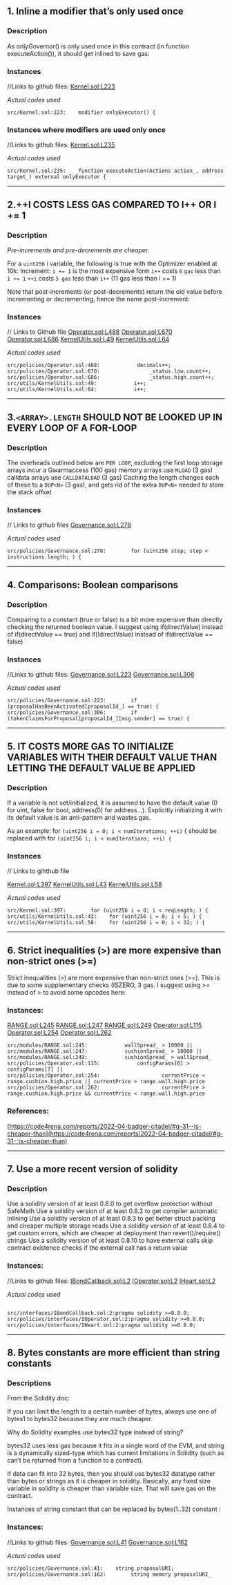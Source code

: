 
## 1. Inline a modifier that’s only used once
### Description
As onlyGovernor() is only used once in this contract (in function executeAction()), it should get inlined to save gas:

### Instances
//Links to github files:
[Kernel.sol:L223](https://github.com/code-423n4/2022-08-olympus/blob/main/src/Kernel.sol#L223)



*Actual codes used*


```
src/Kernel.sol:223:    modifier onlyExecutor() {
```

### Instances where modifiers are used only once
//Links to github files:
[Kernel.sol:L235](https://github.com/code-423n4/2022-08-olympus/blob/main/src/Kernel.sol#L235)


*Actual codes used*
```
src/Kernel.sol:235:    function executeAction(Actions action_, address target_) external onlyExecutor {
```
----

## 2.++I COSTS LESS GAS COMPARED TO I++ OR I += 1
### Description
*Pre-increments and pre-decrements are cheaper.*

For a `uint256` i variable, the following is true with the Optimizer enabled at 10k:
Increment:
`i += 1` is the most expensive form
`i++` costs `6` `gas` less than `i += 1`
`++i` costs `5 gas` less than `i++` (11 gas less than i += 1)

Note that post-increments (or post-decrements) return the old value before incrementing or decrementing, hence the name post-increment:
### Instances
// Links to Github file
[Operator.sol:L488](https://github.com/code-423n4/2022-08-olympus/blob/main/src/policies/Operator.sol#L488)
[Operator.sol:L670](https://github.com/code-423n4/2022-08-olympus/blob/main/src/policies/Operator.sol#L670)
[Operator.sol:L686](https://github.com/code-423n4/2022-08-olympus/blob/main/src/policies/Operator.sol#L686)
[KernelUtils.sol:L49](https://github.com/code-423n4/2022-08-olympus/blob/main/src/utils/KernelUtils.sol#L49)
[KernelUtils.sol:L64](https://github.com/code-423n4/2022-08-olympus/blob/main/src/utils/KernelUtils.sol#L64)


*Actual codes used*
```
src/policies/Operator.sol:488:            decimals++;
src/policies/Operator.sol:670:                _status.low.count++;
src/policies/Operator.sol:686:                _status.high.count++;
src/utils/KernelUtils.sol:49:            i++;
src/utils/KernelUtils.sol:64:            i++;
```

----
## 3.`<ARRAY>.LENGTH` SHOULD NOT BE LOOKED UP IN EVERY LOOP OF A FOR-LOOP
### Description
The overheads outlined below are `PER LOOP`, excluding the first loop
storage arrays incur a Gwarmaccess (100 gas) memory arrays use `MLOAD` (3 gas)
calldata arrays use `CALLDATALOAD` (3 gas) Caching the length changes each of these to a `DUP<N>` (3 gas), and gets rid of the extra `DUP<N>` needed to store the stack offset
### Instances
// Links to github files
[Governance.sol:L278](https://github.com/code-423n4/2022-08-olympus/blob/main/src/policies/Governance.sol#L278)


*Actual codes used*
```
src/policies/Governance.sol:278:        for (uint256 step; step < instructions.length; ) {
```

----
## 4. Comparisons: Boolean comparisons
### Description
Comparing to a constant (true or false) is a bit more expensive than directly checking the returned boolean value.
I suggest using if(directValue) instead of if(directValue == true) and if(!directValue) instead of if(directValue == false)

### Instances
//Links to github files:
[Governance.sol:L223](https://github.com/code-423n4/2022-08-olympus/blob/main/src/policies/Governance.sol#L223)
[Governance.sol:L306](https://github.com/code-423n4/2022-08-olympus/blob/main/src/policies/Governance.sol#L306)


*Actual codes used*
```
src/policies/Governance.sol:223:        if (proposalHasBeenActivated[proposalId_] == true) {
src/policies/Governance.sol:306:        if (tokenClaimsForProposal[proposalId_][msg.sender] == true) {
```

----

## 5. IT COSTS MORE GAS TO INITIALIZE VARIABLES WITH THEIR DEFAULT VALUE THAN LETTING THE DEFAULT VALUE BE APPLIED
### Description
If a variable is not set/initialized, it is assumed to have the default value (0 for uint, false for bool, address(0) for address…). Explicitly initializing it with its default value is an anti-pattern and wastes gas.

As an example: for `(uint256 i = 0; i < numIterations; ++i)` { should be replaced with for `(uint256 i; i < numIterations; ++i) {`

### Instances
// Links to gihthub file


[Kernel.sol:L397](https://github.com/code-423n4/2022-08-olympus/blob/main/src/Kernel.sol#L397)
[KernelUtils.sol:L43](https://github.com/code-423n4/2022-08-olympus/blob/main/src/utils/KernelUtils.sol#L43)
[KernelUtils.sol:L58](https://github.com/code-423n4/2022-08-olympus/blob/main/src/utils/KernelUtils.sol#L58)

*Actual codes used*
```
src/Kernel.sol:397:        for (uint256 i = 0; i < reqLength; ) {
src/utils/KernelUtils.sol:43:    for (uint256 i = 0; i < 5; ) {
src/utils/KernelUtils.sol:58:    for (uint256 i = 0; i < 32; ) {
```

----
## 6. Strict inequalities (>) are more expensive than non-strict ones (>=)

Strict inequalities (>) are more expensive than non-strict ones (>=). This is due to some supplementary checks (ISZERO, 3 gas. I suggest using >= instead of > to avoid some opcodes here:

### Instances:
[RANGE.sol:L245](https://github.com/code-423n4/2022-08-olympus/blob/main/src/modules/RANGE.sol#L245)
[RANGE.sol:L247](https://github.com/code-423n4/2022-08-olympus/blob/main/src/modules/RANGE.sol#L247)
[RANGE.sol:L249](https://github.com/code-423n4/2022-08-olympus/blob/main/src/modules/RANGE.sol#L249)
[Operator.sol:L115](https://github.com/code-423n4/2022-08-olympus/blob/main/src/policies/Operator.sol#L115)
[Operator.sol:L254](https://github.com/code-423n4/2022-08-olympus/blob/main/src/policies/Operator.sol#L254)
[Operator.sol:L262](https://github.com/code-423n4/2022-08-olympus/blob/main/src/policies/Operator.sol#L262)
```
src/modules/RANGE.sol:245:            wallSpread_ > 10000 ||
src/modules/RANGE.sol:247:            cushionSpread_ > 10000 ||
src/modules/RANGE.sol:249:            cushionSpread_ > wallSpread_
src/policies/Operator.sol:115:            configParams[6] > configParams[7] ||
src/policies/Operator.sol:254:                    currentPrice < range.cushion.high.price || currentPrice > range.wall.high.price
src/policies/Operator.sol:262:                    currentPrice > range.cushion.high.price && currentPrice < range.wall.high.price
```
### References:

[https://code4rena.com/reports/2022-04-badger-citadel/#g-31--is-cheaper-than](https://code4rena.com/reports/2022-04-badger-citadel/#g-31--is-cheaper-than)


----
## 7. Use a more recent version of solidity
### Description
Use a solidity version of at least 0.8.0 to get overflow protection without SafeMath
Use a solidity version of at least 0.8.2 to get compiler automatic inlining
Use a solidity version of at least 0.8.3 to get better struct packing and cheaper multiple storage reads
Use a solidity version of at least 0.8.4 to get custom errors, which are cheaper at deployment than revert()/require() strings
Use a solidity version of at least 0.8.10 to have external calls skip contract existence checks if the external call has a return value

### Instances:
//Links to github files:
[IBondCallback.sol:L2](https://github.com/code-423n4/2022-08-olympus/blob/main/src/interfaces/IBondCallback.sol#L2)
[IOperator.sol:L2](https://github.com/code-423n4/2022-08-olympus/blob/main/src/policies/interfaces/IOperator.sol#L2)
[IHeart.sol:L2](https://github.com/code-423n4/2022-08-olympus/blob/main/src/policies/interfaces/IHeart.sol#L2)


*Actual codes used*
```

src/interfaces/IBondCallback.sol:2:pragma solidity >=0.8.0;
src/policies/interfaces/IOperator.sol:2:pragma solidity >=0.8.0;
src/policies/interfaces/IHeart.sol:2:pragma solidity >=0.8.0;
```
----
## 8. Bytes constants are more efficient than string constants
### Descriptions
From the Solidity doc:

If you can limit the length to a certain number of bytes, always use one of bytes1 to bytes32 because they are much cheaper.

Why do Solidity examples use bytes32 type instead of string?

bytes32 uses less gas because it fits in a single word of the EVM, and string is a dynamically sized-type which has current limitations in Solidity (such as can’t be returned from a function to a contract).

If data can fit into 32 bytes, then you should use bytes32 datatype rather than bytes or strings as it is cheaper in solidity. Basically, any fixed size variable in solidity is cheaper than variable size. That will save gas on the contract.

Instances of string constant that can be replaced by bytes(1..32) constant :
### Instances:
//Links to github files:
[Governance.sol:L41](https://github.com/code-423n4/2022-08-olympus/blob/main/src/policies/Governance.sol#L41)
[Governance.sol:L162](https://github.com/code-423n4/2022-08-olympus/blob/main/src/policies/Governance.sol#L162)


*Actual codes used*
```
src/policies/Governance.sol:41:    string proposalURI;
src/policies/Governance.sol:162:        string memory proposalURI_
```
